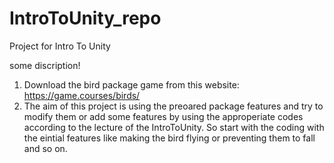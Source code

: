 # IntroToUnity_repo
Project for Intro To Unity  

some discription!

1) Download the bird package game from this website: https://game.courses/birds/
2) The aim of this project is using the preoared package features and  try to modify them or add some features by using the approperiate codes according to the lecture of the IntroToUnity. So start with the coding with the eintial features like making the bird flying or preventing them to fall and so on.  
